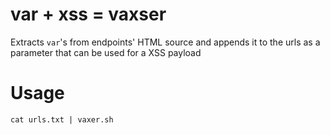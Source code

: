 # var + xss = vaxser

Extracts `var`'s from endpoints' HTML source and appends it to the urls as a parameter that can be used for a XSS payload

# Usage

`cat urls.txt | vaxer.sh`
